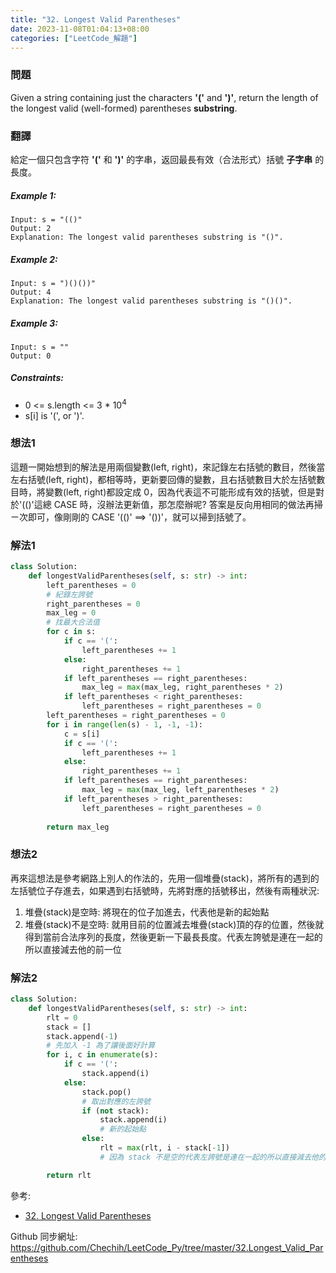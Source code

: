 ```yaml
---
title: "32. Longest Valid Parentheses"
date: 2023-11-08T01:04:13+08:00
categories: ["LeetCode_解題"]
---
```

### 問題
Given a string containing just the characters **'('** and **')'**, return the length of the longest valid (well-formed) parentheses **substring**.

### 翻譯
給定一個只包含字符 **'('** 和 **')'** 的字串，返回最長有效（合法形式）括號 **子字串** 的長度。

##### Example 1:
    Input: s = "(()"
    Output: 2
    Explanation: The longest valid parentheses substring is "()".
##### Example 2:
    Input: s = ")()())"
    Output: 4
    Explanation: The longest valid parentheses substring is "()()".
##### Example 3:
    Input: s = ""
    Output: 0

##### Constraints:
- 0 <= s.length <= 3 * 10<sup>4</sup>
- s[i] is '(', or ')'.

### 想法1
這題一開始想到的解法是用兩個變數(left,  right)，來記錄左右括號的數目，然後當左右括號(left,  right)，都相等時，更新要回傳的變數，且右括號數目大於左括號數目時，將變數(left,  right)都設定成 0，因為代表這不可能形成有效的括號，但是對於'(()'這總 CASE 時，沒辦法更新值，那怎麼辦呢? 答案是反向用相同的做法再掃ㄧ次即可，像剛剛的 CASE '(()' ==> '())'，就可以掃到括號了。
### 解法1
```python
class Solution:
    def longestValidParentheses(self, s: str) -> int:
        left_parentheses = 0
        # 紀錄左誇號
        right_parentheses = 0
        max_leg = 0
        # 找最大合法值
        for c in s:
            if c == '(':
                left_parentheses += 1
            else:
                right_parentheses += 1
            if left_parentheses == right_parentheses:
                max_leg = max(max_leg, right_parentheses * 2)
            if left_parentheses < right_parentheses:
                left_parentheses = right_parentheses = 0
        left_parentheses = right_parentheses = 0
        for i in range(len(s) - 1, -1, -1):
            c = s[i]
            if c == '(':
                left_parentheses += 1
            else:
                right_parentheses += 1
            if left_parentheses == right_parentheses:
                max_leg = max(max_leg, left_parentheses * 2)
            if left_parentheses > right_parentheses:
                left_parentheses = right_parentheses = 0
        
        return max_leg
```
### 想法2
再來這想法是參考網路上別人的作法的，先用一個堆疊(stack)，將所有的遇到的左括號位子存進去，如果遇到右括號時，先將對應的括號移出，然後有兩種狀況:
1. 堆疊(stack)是空時: 將現在的位子加進去，代表他是新的起始點
2. 堆疊(stack)不是空時: 就用目前的位置減去堆疊(stack)頂的存的位置，然後就得到當前合法序列的長度，然後更新一下最長長度。代表左誇號是連在一起的所以直接減去他的前一位
### 解法2
```python
class Solution:
    def longestValidParentheses(self, s: str) -> int:
        rlt = 0
        stack = []
        stack.append(-1)
        # 先加入 -1 為了讓後面好計算
        for i, c in enumerate(s):
            if c == '(':
                stack.append(i)
            else:
                stack.pop()
                # 取出對應的左誇號
                if (not stack):
                    stack.append(i)
                    # 新的起始點
                else:
                    rlt = max(rlt, i - stack[-1])
                    # 因為 stack 不是空的代表左誇號是連在一起的所以直接減去他的前一位

        return rlt
```

參考:  
- [32. Longest Valid Parentheses](https://leetcode.wang/leetCode-32-Longest-Valid-Parentheses.html)  

Github 同步網址:  
https://github.com/Chechih/LeetCode_Py/tree/master/32.Longest_Valid_Parentheses
